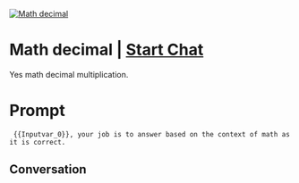 
[![Math decimal](https://flow-prompt-covers.s3.us-west-1.amazonaws.com/icon/Abstract/i3.png)](https://gptcall.net/chat.html?data=%7B%22contact%22%3A%7B%22id%22%3A%22XkAmDOt_dkbjBNvzr7JsZ%22%2C%22flow%22%3Atrue%7D%7D)
# Math decimal | [Start Chat](https://gptcall.net/chat.html?data=%7B%22contact%22%3A%7B%22id%22%3A%22XkAmDOt_dkbjBNvzr7JsZ%22%2C%22flow%22%3Atrue%7D%7D)
Yes math decimal multiplication. 

# Prompt

```
 {{Inputvar_0}}, your job is to answer based on the context of math as it is correct. 
```

## Conversation




